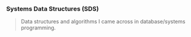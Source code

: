 ### Systems Data Structures (SDS)

> Data structures and algorithms I came across in database/systems programming.